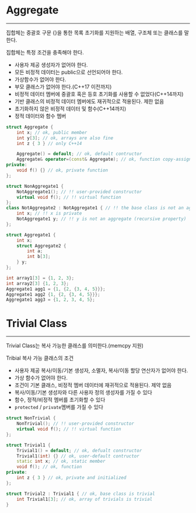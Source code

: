 # Aggregate
---
집합체는 중괄호 구문 {}을 통한 목록 초기화를 지원하는 배열, 구조체 또는 클래스를 말한다.

집합체는 특정 조건을 충족해야 한다.
- 사용자 제공 생성자가 없어야 한다.
- 모든 비정적 데이터는 public으로 선언되어야 한다.
- 가상함수가 없어야 한다.
- 부모 클래스가 없어야 한다.(C++17 이전까지)
- 비정적 데이터 멤버에 중괄호 혹은 등호 초기화를 사용할 수 없었다(C++14까지)
- 기반 클래스의 비정적 데이터 멤버에도 재귀적으로 적용된다.
제한 없음
- 초기화하지 않은 비정적 데이터 및 함수(C++14까지)
- 정적 데이터와 함수 멤버
```cpp
struct Aggregate {
	int x; // ok, public member
	int y[3]; // ok, arrays are also fine
	int z { 3 } // only C++14

	Aggregate() = default; // ok, default contructor
	Aggregate& operator=(const& Aggregate); // ok, function copy-assignment
private:
	void f() {} // ok, private function
};

struct NonAggregate1 {
	NotAggregate1(); // !! user-provided constructor
	virtual void f(); // !! virtual function
};
class NotAggregate2 : NotAggregate1 { // !! the base class is not an aggregate
	int x; // !! x is private
	NotAggregate1 y; // !! y is not an aggregate (recursive property)
};
```

```cpp
struct Aggregate1 {
	int x;
	struct Aggregate2 {
		int a;
		int b[3];
	} y;
};

int array1[3] = {1, 2, 3};
int array2[3] {1, 2, 3};
Aggregate1 agg1 = {1, {2, {3, 4, 5}}};
Aggregate1 agg2 {1, {2, {3, 4, 5}}};
Aggregate1 agg3 = {1, 2, 3, 4, 5};
```

# Trivial Class
---
Trivial Class는 복사 가능한 클래스를 의미한다.(memcpy 지원)

Tribial 복사 가능 클래스의 조건
- 사용자 제공 복사/이동/기본 생성자, 소멸자, 복사/이동 할당 연산자가 없어야 한다.
- 가상 함수가 없어야 한다.
- 조건이 기본 클래스, 비정적 멤버 데이터에 재귀적으로 적용된다.
제약 없음
- 복사/이동/기본 생성자와 다른 사용자 정의 생성자를 가질 수 있다
- 함수, 정적/비정적 멤버를 초기화할 수 있다
- `protected` / `private`멤버를 가질 수 있다
```cpp
struct NonTrivial {
	NonTrivial(); // !! user-provided constructor
	virtual void f(); // !! virtual function
};

struct Trivial1 {
	Trivial1() = default; // ok, defualt constructor
	Trivial1(int) {} // ok, user-default contructor
	static int x; // ok, static member
	void f(); // ok, function
private:
	int z { 3 } // ok, private and initialized
};

struct Trivial2 : Trivial1 { // ok, base class is trivial
	int Trivial1[3]; // ok, array of trivials is trivial
}
```